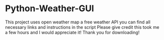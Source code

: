 # Python-Weather-GUI
This project uses open weather map a free weather API you can find all necessary links and instructions in the script
Please give credit this took me a few hours and I would appreciate it!
Thank you for downloading!
